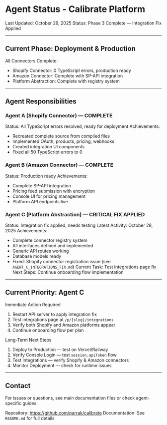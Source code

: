 # Agent Status - Calibrate Platform

Last Updated: October 29, 2025
Status: Phase 3 Complete — Integration Fix Applied

---

## Current Phase: Deployment & Production

All Connectors Complete:
- Shopify Connector: 0 TypeScript errors, production ready
- Amazon Connector: Complete with SP-API integration
- Platform Abstraction: Complete with registry system

---

## Agent Responsibilities

### Agent A (Shopify Connector) — COMPLETE
Status: All TypeScript errors resolved, ready for deployment
Achievements:
- Recreated complete source from compiled files
- Implemented OAuth, products, pricing, webhooks
- Created integration UI components
- Fixed all 50 TypeScript errors to 0

### Agent B (Amazon Connector) — COMPLETE
Status: Production ready
Achievements:
- Complete SP-API integration
- Pricing feed submission with encryption
- Console UI for pricing management
- Platform API endpoints live

### Agent C (Platform Abstraction) — CRITICAL FIX APPLIED
Status: Integration fix applied, needs testing
Latest Activity: October 28, 2025
Achievements:
- Complete connector registry system
- All interfaces defined and implemented
- Generic API routes working
- Database models ready
- Fixed: Shopify connector registration issue (see `AGENT_C_INTEGRATIONS_FIX.md`)
Current Task: Test integrations page fix
Next Steps: Continue onboarding flow implementation

---

## Current Priority: Agent C

Immediate Action Required
1. Restart API server to apply integration fix
2. Test integrations page at `/p/[slug]/integrations`
3. Verify both Shopify and Amazon platforms appear
4. Continue onboarding flow per plan

Long-Term Next Steps
1. Deploy to Production — test on Vercel/Railway
2. Verify Console Login — test `session.apiToken` flow
3. Test Integrations — verify Shopify & Amazon connectors
4. Monitor Deployment — check for runtime issues

---

## Contact

For issues or questions, see main documentation files or check agent-specific guides.

Repository: https://github.com/parrak/calibrate
Documentation: See `README.md` for full details

